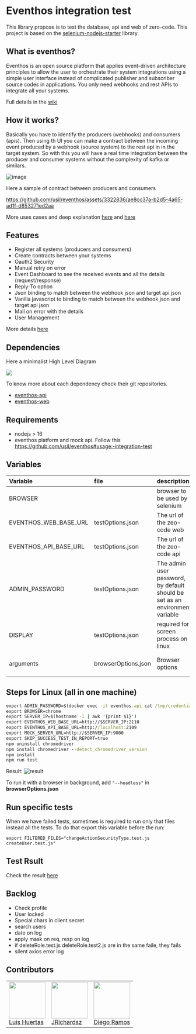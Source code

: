 # Eventhos integration test

This library propose is to test the database, api and web of zero-code. This project is based on the [selenium-nodejs-starter](https://github.com/usil/selenium-nodejs-starter) library.

## What is eventhos?

Eventhos is an open source platform that applies event-driven architecture principles to allow the user to orchestrate their system integrations using a simple user interface instead of complicated publisher and subscriber source codes in applications. You only need webhooks and rest APIs to integrate all your systems.

Full details in the [wiki](https://github.com/usil/eventhos/wiki)

## How it works?

Basically you have to identify the producers (webhooks) and consumers (apis). Then using th UI you can make a contract between the incoming event produced by a webhook (source system) to the rest api in in the target system. So with this you will have a real time integration between the producer and consumer systems without the complexity of kafka or similars.

![image](https://github.com/usil/eventhos/assets/3322836/2fafd3ab-5ad0-4cd8-a413-78caa15069a2)

Here a sample of contract between producers and consumers

https://github.com/usil/eventhos/assets/3322836/ae8cc37a-b2d5-4a65-ad1f-d853271ed2aa

More uses cases and deep explanation [here](https://github.com/usil/eventhos/wiki/Real-Use-Cases) and [here](https://github.com/usil/eventhos-web/wiki/SendEvent)

## Features

- Register all systems (producers and  consumers)
- Create contracts between your systems
- Oauth2 Security
- Manual retry  on error
- Event Dashboard to see the received events and all the details (request/response)
- Reply-To option
- Json binding to match between the webhook json and target api json
- Vanilla javascript to binding to match between the webhook json and target api json
- Mail on error with the details
- User Management

More details [here](https://github.com/usil/eventhos/wiki/Features)

## Dependencies

Here a minimalist High Level Diagram

![](https://www.planttext.com/api/plantuml/png/LOv13e0W30JlVGNXpXSCFp556Y11CBJgzyM3YhVjP9fTou9DzZL3eqMmX4oA3f9OUSOjAMIb-rrkO3hGm58RXiywoVsj3ZHu57J8f9u0eszQ2b7CD5R1MFiAxxkbullC2m00)

To know more about each dependency check their git repositories.

- [eventhos-api](https://github.com/usil/eventhos-api)
- [eventhos-web](https://github.com/usil/eventhos-web)

## Requirements

- nodejs > 16
- eventhos platform and mock api. Follow this https://github.com/usil/eventhos#usage:-integration-test

## Variables

| Variable              | file                | description                                                                  | default value                                                    |
| :-------------------- | :------------------ | :--------------------------------------------------------------------------- | :--------------------------------------------------------------- |
| BROWSER               |                     | browser to be used by selenium                                               | chrome                                                           |
| EVENTHOS_WEB_BASE_URL | testOptions.json    | The url of the zeo-code web                                                  | http://localhost:2112                                            |
| EVENTHOS_API_BASE_URL | testOptions.json    | The url of the zeo-code api                                                  | http://localhost:2111                                            |
| ADMIN_PASSWORD        | testOptions.json    | The admin user password, by default should be set as an environment variable |                                                                  |
| DISPLAY               | testOptions.json    | required for screen process on linux                                         | 0                                                                |
| arguments             | browserOptions.json | Browser options                                                              | `"--log-level=1", "--no-sandbox", "--headless", "--disable-gpu"` |

## Steps for Linux (all in one machine)

```cmd
export ADMIN_PASSWORD=$(docker exec -it eventhos-api cat /tmp/credentials.txt | sed -n 4p | xargs)
export BROWSER=chrome
export SERVER_IP=$(hostname -I | awk '{print $1}')
export EVENTHOS_WEB_BASE_URL=http://$SERVER_IP:2110
export EVENTHOS_API_BASE_URL=http://localhost:2109
export MOCK_SERVER_URL=http://$SERVER_IP:9000
export SKIP_SUCCESS_TEST_IN_REPORT=true
npm uninstall chromedriver
npm install chromedriver --detect_chromedriver_version
npm install
npm run test
```

Result:
![result](https://i.ibb.co/1QHykGN/test-Result.jpg)

To run it with a browser in background, add `"--headless"` in **browserOptions.json**

## Run specific tests

When we have failed tests, sometimes is required to run only that files instead all the tests. To do that export this variable before the run:

```
export FILTERED_FILES="changeActionSecurityType.test.js createUser.test.js"
```

## Test Rsult

Check the result [here](.eventhos-integration-tests-custom-result.md)

## Backlog

- Check profile
- User locked
- Special chars in client secret
- search users
- date on log
- apply mask on req, resp on log
- if deleteRole.test.js deleteRole.test2.js are in the same faile, they fails
- silent axios error log

## Contributors

<table>
  <tbody>
    <td>
      <img src="https://i.ibb.co/88Tp6n5/Recurso-7.png" width="100px;"/>
      <br />
      <label><a href="https://github.com/TacEtarip">Luis Huertas</a></label>
      <br />
    </td>
    <td>
      <img src="https://avatars0.githubusercontent.com/u/3322836?s=460&v=4" width="100px;"/>
      <br />
      <label><a href="http://jrichardsz.github.io/">JRichardsz</a></label>
      <br />
    </td>
    <td>
      <img src="https://avatars.githubusercontent.com/u/66818290?s=400&u=d2f95a7497efd7fa830cf96fc2dc01120f27f3c5&v=4" width="100px;"/>
      <br />
      <label><a href="https://github.com/iSkyNavy">Diego Ramos</a></label>
      <br />
    </td>
  </tbody>
</table>
